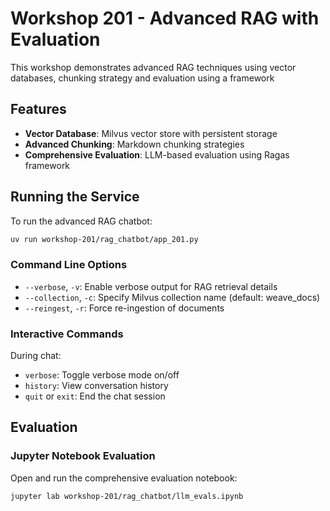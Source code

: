 # Workshop 201 - Advanced RAG with Evaluation

This workshop demonstrates advanced RAG techniques using vector databases, chunking strategy and evaluation using a framework

## Features

- **Vector Database**: Milvus vector store with persistent storage
- **Advanced Chunking**: Markdown chunking strategies
- **Comprehensive Evaluation**: LLM-based evaluation using Ragas framework

## Running the Service

To run the advanced RAG chatbot:

```bash
uv run workshop-201/rag_chatbot/app_201.py
```

### Command Line Options

- `--verbose`, `-v`: Enable verbose output for RAG retrieval details
- `--collection`, `-c`: Specify Milvus collection name (default: weave_docs)
- `--reingest`, `-r`: Force re-ingestion of documents

### Interactive Commands

During chat:
- `verbose`: Toggle verbose mode on/off
- `history`: View conversation history
- `quit` or `exit`: End the chat session

## Evaluation

### Jupyter Notebook Evaluation

Open and run the comprehensive evaluation notebook:

```bash
jupyter lab workshop-201/rag_chatbot/llm_evals.ipynb
```